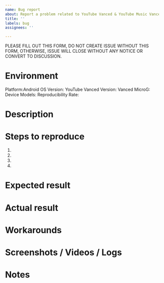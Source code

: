```yaml
---
name: Bug report
about: Report a problem related to YouTube Vanced & YouTube Music Vanced
title: ''
labels: bug
assignees: ''

---
```


PLEASE FILL OUT THIS FORM, DO NOT CREATE ISSUE WITHOUT THIS FORM, OTHERWISE, ISSUE WILL CLOSE WITHOUT ANY NOTICE OR CONVERT TO DISCUSSION.

Environment
===========
Platform:Android
OS Version:
YouTube Vanced Version:
Vanced MicroG:
Device Models:
Reproducibility Rate:

Description
===========


Steps to reproduce
==================
1.
2.
3.
4.


Expected result
===============


Actual result
=============


Workarounds
===========


Screenshots / Videos / Logs
===========================


Notes
=====

